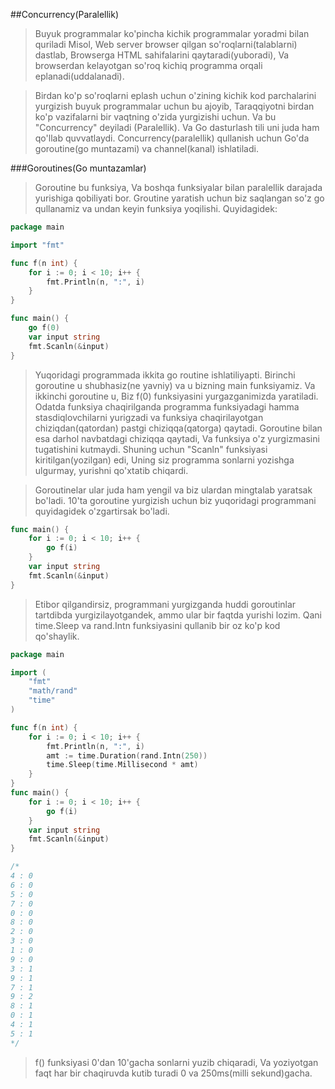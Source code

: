 ##Concurrency(Paralellik)

>Buyuk programmalar ko'pincha kichik programmalar yoradmi bilan quriladi Misol, Web server browser qilgan so'roqlarni(talablarni) dastlab, Browserga HTML sahifalarini qaytaradi(yuboradi), Va browserdan kelayotgan so'roq kichiq programma orqali eplanadi(uddalanadi).

>Birdan ko'p so'roqlarni eplash uchun o'zining kichik kod parchalarini yurgizish buyuk programmalar uchun bu ajoyib, Taraqqiyotni birdan ko'p
vazifalarni bir vaqtning o'zida yurgizishi uchun. Va bu "Concurrency" deyiladi (Paralellik). Va Go dasturlash tili uni juda ham qo'llab quvvatlaydi. Concurrency(paralellik) qullanish uchun Go'da goroutine(go muntazami) va channel(kanal) ishlatiladi.


###Goroutines(Go muntazamlar)

>Goroutine bu funksiya, Va boshqa funksiyalar bilan paralellik darajada yurishiga qobiliyati bor. Groutine yaratish uchun biz saqlangan so'z go qullanamiz va undan keyin funksiya yoqilishi. Quyidagidek:


```go
package main

import "fmt"

func f(n int) {
	for i := 0; i < 10; i++ {
		fmt.Println(n, ":", i)
	}
}

func main() {
	go f(0)
	var input string
	fmt.Scanln(&input)
}
```
>Yuqoridagi programmada ikkita go routine ishlatiliyapti. Birinchi goroutine u shubhasiz(ne yavniy) va u bizning main funksiyamiz.
Va ikkinchi goroutine u, Biz f(0) funksiyasini yurgazganimizda yaratiladi. Odatda funksiya chaqirilganda programma funksiyadagi hamma stasdiqlovchilarni yurigzadi va funksiya chaqirilayotgan chiziqdan(qatordan) pastgi chiziqqa(qatorga) qaytadi. Goroutine bilan esa darhol navbatdagi chiziqqa qaytadi, Va funksiya o'z yurgizmasini tugatishini kutmaydi. Shuning uchun "Scanln" funksiyasi kiritilgan(yozilgan) edi, Uning siz programma sonlarni yozishga ulgurmay, yurishni qo'xtatib chiqardi.

>Goroutinelar ular juda ham yengil va biz ulardan mingtalab yaratsak bo'ladi. 10'ta goroutine yurgizish uchun biz yuqoridagi programmani quyidagidek o'zgartirsak bo'ladi.

```go
func main() {
	for i := 0; i < 10; i++ {
		go f(i)
	}
	var input string
	fmt.Scanln(&input)
}
```
>Etibor qilgandirsiz, programmani yurgizganda huddi goroutinlar tartdibda yurgizilayotgandek, ammo ular bir faqtda yurishi lozim. Qani time.Sleep va rand.Intn funksiyasini qullanib bir oz ko'p kod qo'shaylik.

```go
package main

import (
	"fmt"
	"math/rand"
	"time"
)

func f(n int) {
	for i := 0; i < 10; i++ {
		fmt.Println(n, ":", i)
		amt := time.Duration(rand.Intn(250))
		time.Sleep(time.Millisecond * amt)
	}
}
func main() {
	for i := 0; i < 10; i++ {
		go f(i)
	}
	var input string
	fmt.Scanln(&input)
}

/*
4 : 0
6 : 0
5 : 0
7 : 0
0 : 0
8 : 0
2 : 0
3 : 0
1 : 0
9 : 0
3 : 1
9 : 1
7 : 1
9 : 2
8 : 1
0 : 1
4 : 1
5 : 1
*/
```
>f() funksiyasi 0'dan 10'gacha sonlarni yuzib chiqaradi, Va yoziyotgan faqt har bir chaqiruvda kutib turadi 0 va 250ms(milli sekund)gacha.

